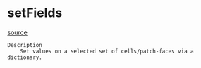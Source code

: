 # setFields

[source](github.com/OpenFOAM-jp/OpenFOAM-utilities-tutorials-jp/blob/master/v1906/preProcessing/setFields/setFields.C/setFields.C)

```
Description
    Set values on a selected set of cells/patch-faces via a dictionary.


```

